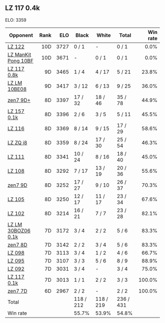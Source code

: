 ## LZ 117 0.4k ##

ELO: 3359

Opponent | Rank | ELO | Black | White | Total | Win rate
---------|-----:|----:|-------|-------|-------|-------:
[LZ 122](LZ%20122.md) | 10D | 3727 | 0 / 1 | - | 0 / 1 | 0.0%
[LZ ManKit Pong 10BF](LZ%20ManKit%20Pong%2010BF.md) | 10D | 3671 | - | 0 / 1 | 0 / 1 | 0.0%
[LZ 117 0.8k](LZ%20117%200.8k.md) | 9D | 3465 | 1 / 4 | 4 / 17 | 5 / 21 | 23.8%
[LZ LM 10BE08](LZ%20LM%2010BE08.md) | 9D | 3417 | 3 / 12 | 6 / 13 | 9 / 25 | 36.0%
[zen7 9D+](zen7%209D+.md) | 8D | 3397 | 17 / 32 | 18 / 46 | 35 / 78 | 44.9%
[LZ 157 0.1k](LZ%20157%200.1k.md) | 8D | 3396 | 2 / 6 | 3 / 5 | 5 / 11 | 45.5%
[LZ 116](LZ%20116.md) | 8D | 3369 | 8 / 14 | 9 / 15 | 17 / 29 | 58.6%
[LZ ZQ i8](LZ%20ZQ%20i8.md) | 8D | 3359 | 8 / 24 | 17 / 30 | 25 / 54 | 46.3%
[LZ 111](LZ%20111.md) | 8D | 3341 | 10 / 24 | 8 / 16 | 18 / 40 | 45.0%
[LZ 108](LZ%20108.md) | 8D | 3292 | 7 / 17 | 13 / 19 | 20 / 36 | 55.6%
[zen7 9D](zen7%209D.md) | 8D | 3252 | 17 / 27 | 9 / 10 | 26 / 37 | 70.3%
[LZ 105](LZ%20105.md) | 8D | 3250 | 12 / 17 | 11 / 17 | 23 / 34 | 67.6%
[LZ 102](LZ%20102.md) | 8D | 3214 | 16 / 21 | 7 / 7 | 23 / 28 | 82.1%
[LZ LM 30BOZ06 0.1k](LZ%20LM%2030BOZ06%200.1k.md) | 7D | 3172 | 3 / 4 | 2 / 2 | 5 / 6 | 83.3%
[zen7 8D](zen7%208D.md) | 7D | 3142 | 2 / 2 | 3 / 4 | 5 / 6 | 83.3%
[LZ 098](LZ%20098.md) | 7D | 3113 | 3 / 4 | 1 / 2 | 4 / 6 | 66.7%
[LZ 095](LZ%20095.md) | 7D | 3107 | 3 / 3 | 5 / 6 | 8 / 9 | 88.9%
[LZ 092](LZ%20092.md) | 7D | 3031 | 3 / 4 | - | 3 / 4 | 75.0%
[LZ 117 0.1k](LZ%20117%200.1k.md) | 7D | 3013 | 1 / 1 | 2 / 2 | 3 / 3 | 100.0%
[zen7 7D](zen7%207D.md) | 6D | 2967 | 2 / 2 | - | 2 / 2 | 100.0%
Total | | | 118 / 212 | 118 / 219 | 236 / 431 | 
Win rate| | | 55.7% | 53.9% | 54.8% | 
